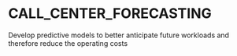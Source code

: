 # CALL_CENTER_FORECASTING
Develop predictive models to better anticipate future workloads and therefore reduce the operating costs
